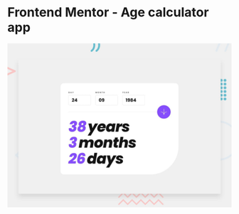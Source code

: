 # Frontend Mentor - Age calculator app

![Design preview for the Age calculator app coding challenge](./design/desktop-preview.jpg)
